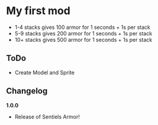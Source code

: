 # My first mod
* 1-4 stacks gives 100 armor for 1 seconds + 1s per stack 
* 5-9 stacks gives 200 armor for 1 seconds + 1s per stack 
* 10+ stacks gives 500 armor for 1 seconds + 1s per stack 
## ToDo
* Create Model and Sprite 
## Changelog

**1.0.0**

* Release of Sentiels Armor! 
